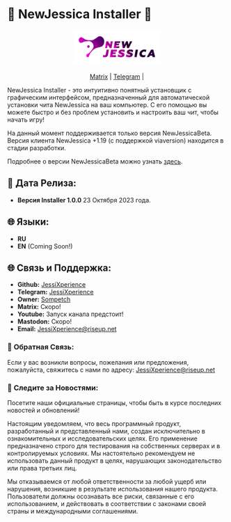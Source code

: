 # 🌟 NewJessica Installer 🌟

<div align="center">
<p>
    <img width="200" src="https://github.com/JessiXperience/NewJessica/blob/alpha/NewJessica_logo.png">
</p>

[Matrix]() |
[Telegram](https://t.me/JessiXperience) |
</div>

NewJessica Installer - это интуитивно понятный установщик с графическим интерфейсом, предназначенный для автоматической установки чита NewJessica на ваш компьютер. С его помощью вы можете быстро и без проблем установить и настроить ваш чит, чтобы начать игру!

На данный момент поддерживается только версия NewJessicaBeta. Версия клиента NewJessica +1.19 (с поддержкой viaversion) находится в стадии разработки.

Подробнее о версии NewJessicaBeta можно узнать [здесь](https://github.com/JessiXperience/NewJessicaBeta).

## 📅 **Дата Релиза:**
- **Версия Installer 1.0.0** 23 Октября 2023 года.

## 🌐 **Языки:**
- **RU**
- **EN** (Coming Soon!)

## 🌐 **Связь и Поддержка:**
- **Github:** [JessiXperience](https://github.com/JessiXperience)
- **Telegram:** [JessiXperience](https://t.me/JessiXperience)
- **Owner:** [Sompetch](https://t.me/Sompetch)
- **Matrix:** Скоро!
- **Youtube:** Запуск канала предстоит!
- **Mastodon:** Скоро!
- **Email:** JessiXperience@riseup.net

### 💌 **Обратная Связь:**
Если у вас возникли вопросы, пожелания или предложения, пожалуйста, свяжитесь с нами по адресу: JessiXperience@riseup.net

### 🌟 **Следите за Новостями:**
Посетите наши официальные страницы, чтобы быть в курсе последних новостей и обновлений!






Настоящим уведомляем, что весь программный продукт, разработанный и представленный нами, создан исключительно в ознакомительных и исследовательских целях. Его применение предназначено строго для тестирования на собственных серверах и в контролируемых условиях. Мы настоятельно рекомендуем не использовать данный продукт в целях, нарушающих законодательство или права третьих лиц.

Мы отказываемся от любой ответственности за любой ущерб или нарушения, возникшие в результате использования нашего продукта. Пользователи должны осознавать все риски, связанные с его использованием, и действовать в соответствии с законами своей страны и международными соглашениями.
